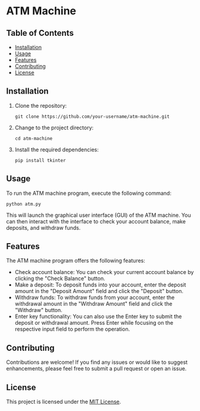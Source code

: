 <!DOCTYPE html>
<html>
<head>

</head>
<body>
  <h1>ATM Machine</h1>

  <h2>Table of Contents</h2>
  <ul>
    <li><a href="#installation">Installation</a></li>
    <li><a href="#usage">Usage</a></li>
    <li><a href="#features">Features</a></li>
    <li><a href="#contributing">Contributing</a></li>
    <li><a href="#license">License</a></li>
  </ul>

  <h2 id="installation">Installation</h2>
  <ol>
    <li>Clone the repository:</li>
    <pre><code>git clone https://github.com/your-username/atm-machine.git</code></pre>
    <li>Change to the project directory:</li>
    <pre><code>cd atm-machine</code></pre>
    <li>Install the required dependencies:</li>
    <pre><code>pip install tkinter</code></pre>
  </ol>

  <h2 id="usage">Usage</h2>
  <p>To run the ATM machine program, execute the following command:</p>
  <pre><code>python atm.py</code></pre>
  <p>This will launch the graphical user interface (GUI) of the ATM machine. You can then interact with the interface to check your account balance, make deposits, and withdraw funds.</p>

  <h2 id="features">Features</h2>
  <p>The ATM machine program offers the following features:</p>
  <ul>
    <li>Check account balance: You can check your current account balance by clicking the "Check Balance" button.</li>
    <li>Make a deposit: To deposit funds into your account, enter the deposit amount in the "Deposit Amount" field and click the "Deposit" button.</li>
    <li>Withdraw funds: To withdraw funds from your account, enter the withdrawal amount in the "Withdraw Amount" field and click the "Withdraw" button.</li>
    <li>Enter key functionality: You can also use the Enter key to submit the deposit or withdrawal amount. Press Enter while focusing on the respective input field to perform the operation.</li>
  </ul>

  <h2 id="contributing">Contributing</h2>
  <p>Contributions are welcome! If you find any issues or would like to suggest enhancements, please feel free to submit a pull request or open an issue.</p>

  <h2 id="license">License</h2>
  <p>This project is licensed under the <a href="LICENSE">MIT License</a>.</p>
</body>
</html>
